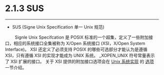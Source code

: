 # 2.1.3 SUS
***

+ SUS (Signe Unix Specification 单一 Unix 规范)

&emsp;&emsp;
Signle Unix Specifcation 是 POSIX 标准的一个超集，定义了一些附加接口，相应的系统接口全集被称为 X/Open 系统接口 (XSI，X/Open System Interface)。
XSI 还定义了必须支持 POSIX 的哪些可选部分才能认为是遵循 XSI，只有遵循 XSI 的实现才能成为 UNIX 系统。
\_XOPEN\_UNIX 符号常量表示了 XSI 扩展的接口。
关于 XSI 提供的附加接口选项会在 [Unix 系统实现](2.2.md) 的 [选项](2.2.2.md) 一节介绍。